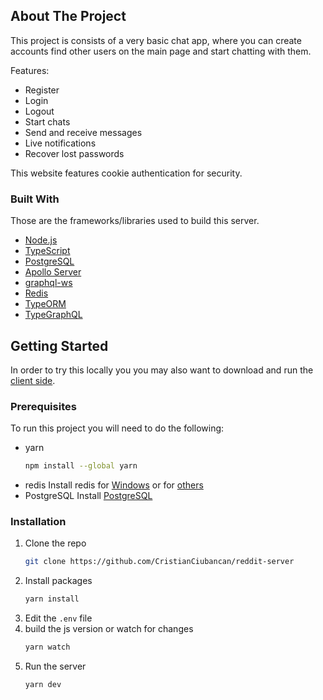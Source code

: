 <!-- ABOUT THE PROJECT -->
## About The Project

This project is consists of a very basic chat app, where you can create accounts find other users on the main page and start chatting with them.

Features:
* Register
* Login
* Logout
* Start chats
* Send and receive messages
* Live notifications
* Recover lost passwords

This website features cookie authentication for security.



### Built With

Those are the frameworks/libraries used to build this server.

* [Node.js](https://nodejs.org/)
* [TypeScript](https://www.typescriptlang.org/)
* [PostgreSQL](https://www.postgresql.org/)
* [Apollo Server](https://www.apollographql.com/docs/apollo-server/)
* [graphql-ws](https://github.com/enisdenjo/graphql-ws)
* [Redis](https://redis.com/)
* [TypeORM](https://typeorm.io/#/)
* [TypeGraphQL](https://typegraphql.com/)



<!-- GETTING STARTED -->
## Getting Started

In order to try this locally you you may also want to download and run the [client side](https://github.com/CristianCiubancan/chat-client).

### Prerequisites

To run this project you will need to do the following:
* yarn
  ```sh
  npm install --global yarn
  ```
* redis
  Install redis for [Windows](https://github.com/microsoftarchive/redis/releases/tag/win-3.0.504) or for [others](https://redis.io/download)
* PostgreSQL
  Install [PostgreSQL](https://www.postgresql.org/download/)
  
  
### Installation

1. Clone the repo
   ```sh
   git clone https://github.com/CristianCiubancan/reddit-server
   ```
2. Install packages
   ```sh
   yarn install
   ```
3. Edit the `.env` file
4. build the js version or watch for changes
   ```sh
   yarn watch
   ```
5. Run the server
   ```sh
   yarn dev
   ```
